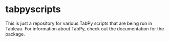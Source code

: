 # tabpyscripts
This is just a repository for various TabPy scripts that are being run in Tableau. For information about TabPy, check out the documentation for the package.
